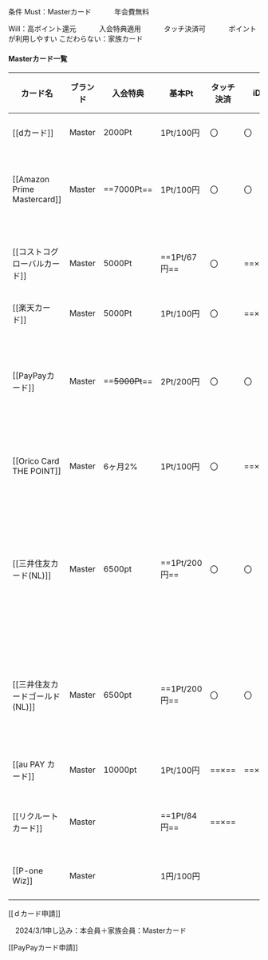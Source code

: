 条件
Must：Masterカード
　　　年会費無料

Will：高ポイント還元
　　　入会特典適用
　　　タッチ決済可
　　　ポイントが利用しやすい
こだわらない：家族カード
#### Masterカード一覧

| カード名                        | ブランド   | 入会特典           | 基本Pt         | タッチ決済 | iD    | QUICPay | PayPay登録 | メリット                                                  | デメリット                                  | ポイント移行・利用方法          | URL                                                                                                                    | 年会費  |
| --------------------------- | ------ | -------------- | ------------ | ----- | ----- | ------- | -------- | ----------------------------------------------------- | -------------------------------------- | -------------------- | ---------------------------------------------------------------------------------------------------------------------- | ---- |
| [[dカード]]                    | Master | 2000Pt         | 1Pt/100円     | 〇     | 〇     | ==×==   | 〇        |                                                       | ==サイトの認証が面倒==                          | dポイント                | [https://dcard.docomo.ne.jp/st/dcard_dcard/index.html](https://dcard.docomo.ne.jp/st/dcard_dcard/index.html)           |      |
| [[Amazon Prime Mastercard]] | Master | ==7000Pt==     | 1Pt/100円     | 〇     | 〇     | ==×==   | 〇        |                                                       | ==ネットで指定可能な支払い口座(銀行)が限定的==             |                      |                                                                                                                        |      |
| [[コストコグローバルカード]]            | Master | 5000Pt         | ==1Pt/67円==  | 〇     | ==×== | 〇       | 〇        |                                                       | ==iDが使えない  <br>ポイントが年一回算入  <br>==      | コストコで利用              |                                                                                                                        |      |
| [[楽天カード]]                   | Master | 5000Pt         | 1Pt/100円     | 〇     | ==×== | 〇       | 〇        |                                                       | ==iDが使えない==                            | Edy,Suica            |                                                                                                                        |      |
| [[PayPayカード]]               | Master | ==~~5000Pt~~== | 2Pt/200円     | 〇     | 〇     | ==×==   | ==◎==    |                                                       | ==PayPay銀行デビットカードを保有したことがあると、入会特典対象外== |                      |                                                                                                                        |      |
| [[Orico Card THE POINT]]    | Master | 6ヶ月2%          | 1Pt/100円     | 〇     | ==×== | 〇       | 〇        |                                                       | ==変換しないとポイントが使えない==                    | d、au、WAONポイント、AMAZON | [https://www.orico.co.jp/creditcard/list/thepoint/](https://www.orico.co.jp/creditcard/list/thepoint/)                 |      |
| [[三井住友カード(NL)]]             | Master | 6500pt         | ==1Pt/200円== | 〇     | 〇     | ==×==   | 〇        | コンビニで最大5%  <br>ポイント計算：月単位  <br>100万円利用でゴールド無料へアップグレード | ==サポート・問合せが悪い口コミ==                     | d、au                 | [https://www.smbc-card.com/nyukai/card/numberless.jsp](https://www.smbc-card.com/nyukai/card/numberless.jsp)           |      |
| [[三井住友カードゴールド(NL)]]         | Master | 6500pt         | ==1Pt/200円== | 〇     | 〇     | ==×==   | 〇        | コンビニで最大5%  <br>ポイント計算：月単位  <br>100万円利用で10,000Pt       | ==サポート・問合せが悪い口コミ==                     | d、au                 | [https://www.smbc-card.com/nyukai/card/gold-numberless.jsp](https://www.smbc-card.com/nyukai/card/gold-numberless.jsp) | 5500 |
| [[au PAY カード]]              | Master | 10000pt        | 1Pt/100円     | ==×== | ==×== | ==×==   |          |                                                       |                                        |                      | [https://www.kddi-fs.com/function/promotion/regularlp/](https://www.kddi-fs.com/function/promotion/regularlp/)         |      |
| [[リクルートカード]]                | Master |                | ==1Pt/84円==  | ==×== |       |         | 〇        |                                                       | ==変換しないとポイントが使えない==                    | dポイント、Pontaに変換       |                                                                                                                        |      |
| [[P-one Wiz]]               | Master |                | 1円/100円      |       |       |         | 〇        | 追加Pt1000円で１Point                                      |                                        |                      |                                                                                                                        |      |

  
  

[[ｄカード申請]]

　2024/3/1申し込み：本会員＋家族会員：Masterカード

[[PayPayカード申請]]